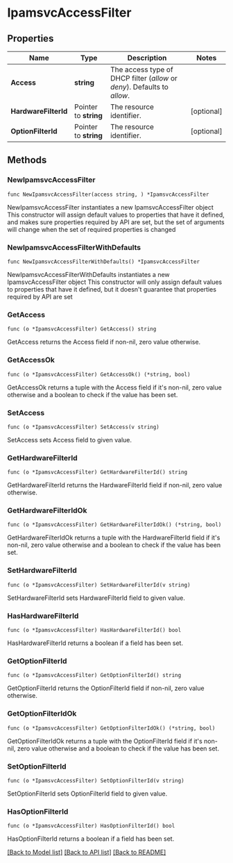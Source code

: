 # IpamsvcAccessFilter

## Properties

Name | Type | Description | Notes
------------ | ------------- | ------------- | -------------
**Access** | **string** | The access type of DHCP filter (_allow_ or _deny_).  Defaults to _allow_. | 
**HardwareFilterId** | Pointer to **string** | The resource identifier. | [optional] 
**OptionFilterId** | Pointer to **string** | The resource identifier. | [optional] 

## Methods

### NewIpamsvcAccessFilter

`func NewIpamsvcAccessFilter(access string, ) *IpamsvcAccessFilter`

NewIpamsvcAccessFilter instantiates a new IpamsvcAccessFilter object
This constructor will assign default values to properties that have it defined,
and makes sure properties required by API are set, but the set of arguments
will change when the set of required properties is changed

### NewIpamsvcAccessFilterWithDefaults

`func NewIpamsvcAccessFilterWithDefaults() *IpamsvcAccessFilter`

NewIpamsvcAccessFilterWithDefaults instantiates a new IpamsvcAccessFilter object
This constructor will only assign default values to properties that have it defined,
but it doesn't guarantee that properties required by API are set

### GetAccess

`func (o *IpamsvcAccessFilter) GetAccess() string`

GetAccess returns the Access field if non-nil, zero value otherwise.

### GetAccessOk

`func (o *IpamsvcAccessFilter) GetAccessOk() (*string, bool)`

GetAccessOk returns a tuple with the Access field if it's non-nil, zero value otherwise
and a boolean to check if the value has been set.

### SetAccess

`func (o *IpamsvcAccessFilter) SetAccess(v string)`

SetAccess sets Access field to given value.


### GetHardwareFilterId

`func (o *IpamsvcAccessFilter) GetHardwareFilterId() string`

GetHardwareFilterId returns the HardwareFilterId field if non-nil, zero value otherwise.

### GetHardwareFilterIdOk

`func (o *IpamsvcAccessFilter) GetHardwareFilterIdOk() (*string, bool)`

GetHardwareFilterIdOk returns a tuple with the HardwareFilterId field if it's non-nil, zero value otherwise
and a boolean to check if the value has been set.

### SetHardwareFilterId

`func (o *IpamsvcAccessFilter) SetHardwareFilterId(v string)`

SetHardwareFilterId sets HardwareFilterId field to given value.

### HasHardwareFilterId

`func (o *IpamsvcAccessFilter) HasHardwareFilterId() bool`

HasHardwareFilterId returns a boolean if a field has been set.

### GetOptionFilterId

`func (o *IpamsvcAccessFilter) GetOptionFilterId() string`

GetOptionFilterId returns the OptionFilterId field if non-nil, zero value otherwise.

### GetOptionFilterIdOk

`func (o *IpamsvcAccessFilter) GetOptionFilterIdOk() (*string, bool)`

GetOptionFilterIdOk returns a tuple with the OptionFilterId field if it's non-nil, zero value otherwise
and a boolean to check if the value has been set.

### SetOptionFilterId

`func (o *IpamsvcAccessFilter) SetOptionFilterId(v string)`

SetOptionFilterId sets OptionFilterId field to given value.

### HasOptionFilterId

`func (o *IpamsvcAccessFilter) HasOptionFilterId() bool`

HasOptionFilterId returns a boolean if a field has been set.


[[Back to Model list]](../README.md#documentation-for-models) [[Back to API list]](../README.md#documentation-for-api-endpoints) [[Back to README]](../README.md)


